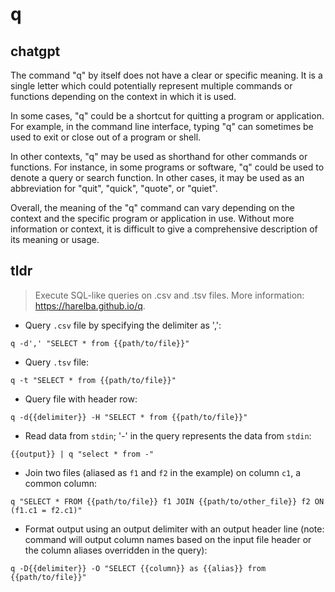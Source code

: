 # q 
## chatgpt 
The command "q" by itself does not have a clear or specific meaning. It is a single letter which could potentially represent multiple commands or functions depending on the context in which it is used.

In some cases, "q" could be a shortcut for quitting a program or application. For example, in the command line interface, typing "q" can sometimes be used to exit or close out of a program or shell.

In other contexts, "q" may be used as shorthand for other commands or functions. For instance, in some programs or software, "q" could be used to denote a query or search function. In other cases, it may be used as an abbreviation for "quit", "quick", "quote", or "quiet".

Overall, the meaning of the "q" command can vary depending on the context and the specific program or application in use. Without more information or context, it is difficult to give a comprehensive description of its meaning or usage. 

## tldr 
 
> Execute SQL-like queries on .csv and .tsv files.
> More information: <https://harelba.github.io/q>.

- Query `.csv` file by specifying the delimiter as ',':

`q -d',' "SELECT * from {{path/to/file}}"`

- Query `.tsv` file:

`q -t "SELECT * from {{path/to/file}}"`

- Query file with header row:

`q -d{{delimiter}} -H "SELECT * from {{path/to/file}}"`

- Read data from `stdin`; '-' in the query represents the data from `stdin`:

`{{output}} | q "select * from -"`

- Join two files (aliased as `f1` and `f2` in the example) on column `c1`, a common column:

`q "SELECT * FROM {{path/to/file}} f1 JOIN {{path/to/other_file}} f2 ON (f1.c1 = f2.c1)"`

- Format output using an output delimiter with an output header line (note: command will output column names based on the input file header or the column aliases overridden in the query):

`q -D{{delimiter}} -O "SELECT {{column}} as {{alias}} from {{path/to/file}}"`
